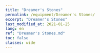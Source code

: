 ```yaml
---
title: "Dreamer's Stones"
permalink: /equipment/Dreamer's Stones/
excerpt: "Dreamer's Stones"
last_modified_at: 2021-01-25
lang: en
ref: "Dreamer's Stones.md"
toc: false
classes: wide
---
```


